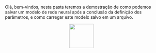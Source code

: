 Olá, bem-vindos, nesta pasta teremos a demostração de como podemos salvar um modelo de rede neural após a conclusão da definição dos parâmetros, e como carregar este modelo salvo em um arquivo.

<div align="center">
<img src="https://user-images.githubusercontent.com/87787728/161052031-0a4b4594-83af-4bdb-b32f-d53495ba484f.jpg" width="80px" />
</div>
